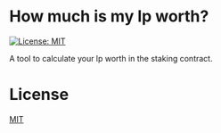 # How much is my lp worth?
[![License: MIT](https://img.shields.io/badge/License-MIT-yellow.svg)](https://opensource.org/licenses/MIT)

A tool to calculate your lp worth in the staking contract.

# License
[MIT](https://github.com/npty/lp-inspector/blob/master/LICENSE)